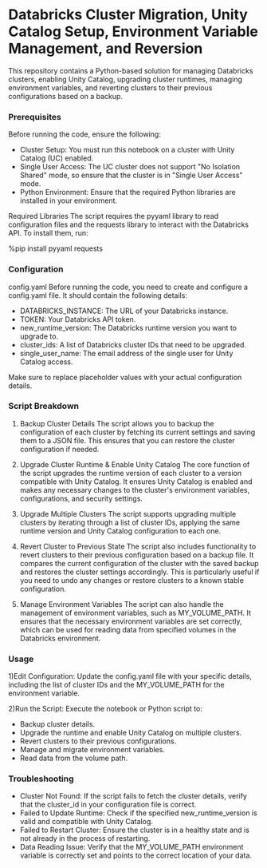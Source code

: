 #  Databricks Cluster Migration, Unity Catalog Setup, Environment Variable Management, and Reversion

This repository contains a Python-based solution for managing Databricks clusters, enabling Unity Catalog, upgrading cluster runtimes, managing environment variables, and reverting clusters to their previous configurations based on a backup.

### Prerequisites
Before running the code, ensure the following:

- Cluster Setup: You must run this notebook on a cluster with Unity Catalog (UC) enabled.
- Single User Access: The UC cluster does not support "No Isolation Shared" mode, so ensure that the cluster is in "Single User Access" mode.
- Python Environment: Ensure that the required Python libraries are installed in your environment.

Required Libraries
The script requires the pyyaml library to read configuration files and the requests library to interact with the Databricks API. To install them, run:

%pip install pyyaml requests

### Configuration
config.yaml
Before running the code, you need to create and configure a config.yaml file. It should contain the following details:

- DATABRICKS_INSTANCE: The URL of your Databricks instance.
- TOKEN: Your Databricks API token.
- new_runtime_version: The Databricks runtime version you want to upgrade to.
- cluster_ids: A list of Databricks cluster IDs that need to be upgraded.
- single_user_name: The email address of the single user for Unity Catalog access.

Make sure to replace placeholder values with your actual configuration details.

### Script Breakdown
1. Backup Cluster Details
The script allows you to backup the configuration of each cluster by fetching its current settings and saving them to a JSON file. This ensures that you can restore the cluster configuration if needed.

2. Upgrade Cluster Runtime & Enable Unity Catalog
The core function of the script upgrades the runtime version of each cluster to a version compatible with Unity Catalog. It ensures Unity Catalog is enabled and makes any necessary changes to the cluster's environment variables, configurations, and security settings.

3. Upgrade Multiple Clusters
The script supports upgrading multiple clusters by iterating through a list of cluster IDs, applying the same runtime version and Unity Catalog configuration to each one.

4. Revert Cluster to Previous State
The script also includes functionality to revert clusters to their previous configuration based on a backup file. It compares the current configuration of the cluster with the saved backup and restores the cluster settings accordingly. This is particularly useful if you need to undo any changes or restore clusters to a known stable configuration.

5. Manage Environment Variables
The script can also handle the management of environment variables, such as MY_VOLUME_PATH. It ensures that the necessary environment variables are set correctly, which can be used for reading data from specified volumes in the Databricks environment.

### Usage

1)Edit Configuration: Update the config.yaml file with your specific details, including the list of cluster IDs and the MY_VOLUME_PATH for the environment variable.

2)Run the Script: Execute the notebook or Python script to:
- Backup cluster details.
- Upgrade the runtime and enable Unity Catalog on multiple clusters.
- Revert clusters to their previous configurations.
- Manage and migrate environment variables.
- Read data from the volume path.

### Troubleshooting

- Cluster Not Found: If the script fails to fetch the cluster details, verify that the cluster_id in your configuration file is correct.
- Failed to Update Runtime: Check if the specified new_runtime_version is valid and compatible with Unity Catalog.
- Failed to Restart Cluster: Ensure the cluster is in a healthy state and is not already in the process of restarting.
- Data Reading Issue: Verify that the MY_VOLUME_PATH environment variable is correctly set and points to the correct location of your data.